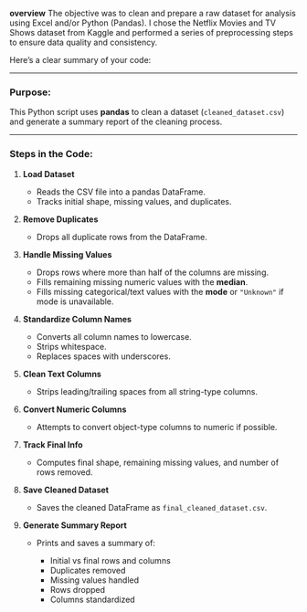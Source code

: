 **overview**
The objective was to clean and prepare a raw dataset for analysis using Excel and/or Python (Pandas). I chose the Netflix Movies and TV Shows dataset from Kaggle and performed a series of preprocessing steps to ensure data quality and consistency.


Here’s a clear summary of your code:

---

### **Purpose:**

This Python script uses **pandas** to clean a dataset (`cleaned_dataset.csv`) and generate a summary report of the cleaning process.

---

### **Steps in the Code:**

1. **Load Dataset**

   * Reads the CSV file into a pandas DataFrame.
   * Tracks initial shape, missing values, and duplicates.

2. **Remove Duplicates**

   * Drops all duplicate rows from the DataFrame.

3. **Handle Missing Values**

   * Drops rows where more than half of the columns are missing.
   * Fills remaining missing numeric values with the **median**.
   * Fills missing categorical/text values with the **mode** or `"Unknown"` if mode is unavailable.

4. **Standardize Column Names**

   * Converts all column names to lowercase.
   * Strips whitespace.
   * Replaces spaces with underscores.

5. **Clean Text Columns**

   * Strips leading/trailing spaces from all string-type columns.

6. **Convert Numeric Columns**

   * Attempts to convert object-type columns to numeric if possible.

7. **Track Final Info**

   * Computes final shape, remaining missing values, and number of rows removed.

8. **Save Cleaned Dataset**

   * Saves the cleaned DataFrame as `final_cleaned_dataset.csv`.

9. **Generate Summary Report**

   * Prints and saves a summary of:

     * Initial vs final rows and columns
     * Duplicates removed
     * Missing values handled
     * Rows dropped
     * Columns standardized

